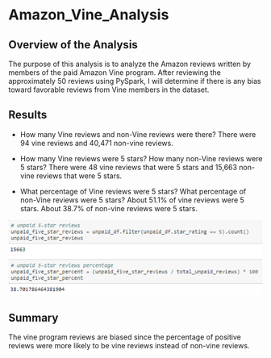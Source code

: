 # Amazon_Vine_Analysis
## Overview of the Analysis
The purpose of this analysis is to analyze the Amazon reviews written by members of the paid Amazon Vine program. After reviewing the approximately 50 reviews using PySpark, I will determine if there is any bias toward favorable reviews from Vine members in the dataset.

## Results
* How many Vine reviews and non-Vine reviews were there?
There were 94 vine reviews and 40,471 non-vine reviews.

* How many Vine reviews were 5 stars? How many non-Vine reviews were 5 stars?
There were 48 vine reviews that were 5 stars and 15,663 non-vine reviews that were 5 stars.

* What percentage of Vine reviews were 5 stars? What percentage of non-Vine reviews were 5 stars?
About 51.1% of vine reviews were 5 stars. About 38.7% of non-vine reviews were 5 stars.

![percentage_analysis](https://github.com/WTAN241/Amazon_Vine_Analysis/blob/main/Resources/percentage_analysis.PNG)

## Summary
The vine program reviews are biased since the percentage of positive reviews were more likely to be vine reviews instead of non-vine reviews.

